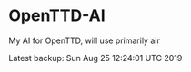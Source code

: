 # OpenTTD-AI
My AI for OpenTTD, will use primarily air

Latest backup: Sun Aug 25 12:24:01 UTC 2019
